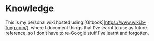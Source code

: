 # Knowledge

This is my personal wiki hosted using [Gitbook][https://www.wiki.b-fung.com/], where I document things that I've learnt to use as future reference, so I don't have to re-Google stuff I've learnt and forgotten.
